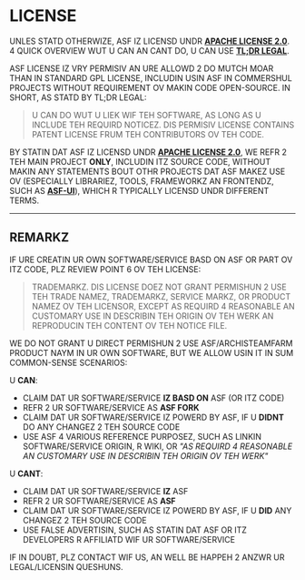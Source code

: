 # LICENSE

UNLES STATD OTHERWIZE, ASF IZ LICENSD UNDR **[APACHE LICENSE 2.0](https://raw.githubusercontent.com/JustArchiNET/ArchiSteamFarm/main/LICENSE-2.0.txt)**. 4 QUICK OVERVIEW WUT U CAN AN CANT DO, U CAN USE **[TL;DR LEGAL](https://tldrlegal.com/license/apache-license-2.0-(apache-2.0))**.

ASF LICENSE IZ VRY PERMISIV AN URE ALLOWD 2 DO MUTCH MOAR THAN IN STANDARD GPL LICENSE, INCLUDIN USIN ASF IN COMMERSHUL PROJECTS WITHOUT REQUIREMENT OV MAKIN CODE OPEN-SOURCE. IN SHORT, AS STATD BY TL;DR LEGAL:

> U CAN DO WUT U LIEK WIF TEH SOFTWARE, AS LONG AS U INCLUDE TEH REQUIRD NOTICEZ. DIS PERMISIV LICENSE CONTAINS PATENT LICENSE FRUM TEH CONTRIBUTORS OV TEH CODE.

BY STATIN DAT ASF IZ LICENSD UNDR **[APACHE LICENSE 2.0](https://raw.githubusercontent.com/JustArchiNET/ArchiSteamFarm/main/LICENSE-2.0.txt)**, WE REFR 2 TEH MAIN PROJECT **ONLY**, INCLUDIN ITZ SOURCE CODE, WITHOUT MAKIN ANY STATEMENTS BOUT OTHR PROJECTS DAT ASF MAKEZ USE OV (ESPECIALLY LIBRARIEZ, TOOLS, FRAMEWORKZ AN FRONTENDZ, SUCH AS **[ASF-UI](https://github.com/JustArchiNET/ASF-ui)**), WHICH R TYPICALLY LICENSD UNDR DIFFERENT TERMS.

-----

## REMARKZ

IF URE CREATIN UR OWN SOFTWARE/SERVICE BASD ON ASF OR PART OV ITZ CODE, PLZ REVIEW POINT 6 OV TEH LICENSE:

> TRADEMARKZ. DIS LICENSE DOEZ NOT GRANT PERMISHUN 2 USE TEH TRADE NAMEZ, TRADEMARKZ, SERVICE MARKZ, OR PRODUCT NAMEZ OV TEH LICENSOR, EXCEPT AS REQUIRD 4 REASONABLE AN CUSTOMARY USE IN DESCRIBIN TEH ORIGIN OV TEH WERK AN REPRODUCIN TEH CONTENT OV TEH NOTICE FILE.

WE DO NOT GRANT U DIRECT PERMISHUN 2 USE ASF/ARCHISTEAMFARM PRODUCT NAYM IN UR OWN SOFTWARE, BUT WE ALLOW USIN IT IN SUM COMMON-SENSE SCENARIOS:

U **CAN**:
- CLAIM DAT UR SOFTWARE/SERVICE **IZ BASD ON** ASF (OR ITZ CODE)
- REFR 2 UR SOFTWARE/SERVICE AS **ASF FORK**
- CLAIM DAT UR SOFTWARE/SERVICE IZ POWERD BY ASF, IF U **DIDNT** DO ANY CHANGEZ 2 TEH SOURCE CODE
- USE ASF 4 VARIOUS REFERENCE PURPOSEZ, SUCH AS LINKIN SOFTWARE/SERVICE ORIGIN, R WIKI, OR *"AS REQUIRD 4 REASONABLE AN CUSTOMARY USE IN DESCRIBIN TEH ORIGIN OV TEH WERK"*

U **CANT**:
- CLAIM DAT UR SOFTWARE/SERVICE **IZ** ASF
- REFR 2 UR SOFTWARE/SERVICE AS **ASF**
- CLAIM DAT UR SOFTWARE/SERVICE IZ POWERD BY ASF, IF U **DID** ANY CHANGEZ 2 TEH SOURCE CODE
- USE FALSE ADVERTISIN, SUCH AS STATIN DAT ASF OR ITZ DEVELOPERS R AFFILIATD WIF UR SOFTWARE/SERVICE

IF IN DOUBT, PLZ CONTACT WIF US, AN WELL BE HAPPEH 2 ANZWR UR LEGAL/LICENSIN QUESHUNS.